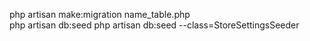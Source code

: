 php artisan make:migration name_table.php   
php artisan db:seed 
php artisan db:seed --class=StoreSettingsSeeder
